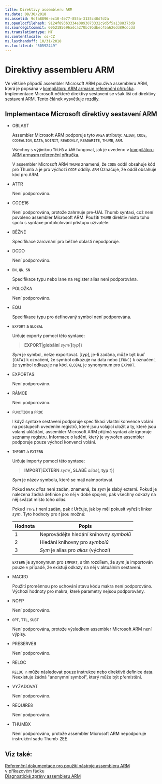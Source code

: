 ```yaml
---
title: Direktivy assembleru ARM
ms.date: 08/30/2018
ms.assetid: 9cfa8896-ec10-4e77-855a-3135c40d7d2a
ms.openlocfilehash: 9124f893b3334e0893073332c9d5f5a1388373d9
ms.sourcegitcommit: 6052185696adca270bc9bdbec45a626dd89cdcdd
ms.translationtype: MT
ms.contentlocale: cs-CZ
ms.lasthandoff: 10/31/2018
ms.locfileid: "50592449"
---
```

# <a name="arm-assembler-directives"></a>Direktivy assembleru ARM

Ve většině případů assembler Microsoft ARM používá assembleru ARM, která je popsána v [kompilátoru ARM armasm referenční příručka](http://infocenter.arm.com/help/topic/com.arm.doc.dui0802b/index.html). Implementace Microsoft některé direktivy sestavení se však liší od direktivy sestavení ARM. Tento článek vysvětluje rozdíly.

## <a name="microsoft-implementations-of-arm-assembly-directives"></a>Implementace Microsoft direktivy sestavení ARM

- OBLAST

   Assembler Microsoft ARM podporuje tyto `AREA` atributy: `ALIGN`, `CODE`, `CODEALIGN`, `DATA`, `NOINIT`, `READONLY`, `READWRITE`, `THUMB`, `ARM`.

   Všechny s výjimkou `THUMB` a `ARM` fungovat, jak je uvedeno v [kompilátoru ARM armasm referenční příručka](http://infocenter.arm.com/help/topic/com.arm.doc.dui0802b/index.html).

   V assembler Microsoft ARM `THUMB` znamená, že `CODE` oddíl obsahuje kód pro Thumb a je pro výchozí `CODE` oddíly.  `ARM` Označuje, že oddíl obsahuje kód pro ARM.

- ATTR

   Není podporováno.

- CODE16

   Není podporována, protože zahrnuje pre-UAL Thumb syntaxi, což není povoleno assembler Microsoft ARM.  Použití `THUMB` direktiv místo toho spolu s syntaxe protokolování přístupu uživatele.

- BĚŽNÉ

   Specifikace zarovnání pro běžné oblasti nepodporuje.

- DCDO

   Není podporováno.

- `DN`, `QN`, `SN`

   Specifikace typu nebo lane na register alias není podporována.

- POLOŽKA

   Není podporováno.

- EQU

   Specifikace typu pro definovaný symbol není podporována.

- `EXPORT` a `GLOBAL`

   Určuje exporty pomocí této syntaxe:

   > **EXPORT**|**globální** <em>sym</em>{**[**<em>typ</em>**]**}

   *Sym* je symbol, nelze exportovat.  [*typ*], je-li zadána, může být buď `[DATA]` k označení, že symbol odkazuje na data nebo `[FUNC]` k označení, že symbol odkazuje na kód. `GLOBAL` je synonymum pro `EXPORT`.

- EXPORTAS

   Není podporováno.

- RÁMCE

   Není podporováno.

- `FUNCTION` a `PROC`

   I když syntaxe sestavení podporuje specifikaci vlastní konvence volání na postupech uvedením registrů, které jsou volající uložit a ty, které jsou volaný ukládání, assembler Microsoft ARM přijímá syntaxi ale ignoruje seznamy registru.  Informace o ladění, který je vytvořen assembler podporuje pouze výchozí konvenci volání.

- `IMPORT` a `EXTERN`

   Určuje importy pomocí této syntaxe:

   > **IMPORT**|**EXTERN** *sym*{**, SLABÉ** *alias*{**, typ** *t*}}

   *Sym* je název symbolu, které se mají naimportovat.

   Pokud `WEAK` *alias* není zadán, znamená, že *sym* je slabý externí. Pokud je nalezena žádná definice pro něj v době spojení, pak všechny odkazy na něj svázat místo toho *alias*.

   Pokud `TYPE` *t* není zadán, pak *t* Určuje, jak by měl pokusit vyřešit linker *sym*.  Tyto hodnoty pro *t* jsou možné:

   |Hodnota|Popis|
   |-|-|
   |1|Neprovádějte hledání knihovny *symbolů*|
   |2|Hledání knihovny pro *symbolů*|
   |3|*Sym* je alias pro *alias* (výchozí)|

   `EXTERN` je synonymum pro `IMPORT`, s tím rozdílem, že *sym* je importován pouze v případě, že existují odkazy na něj v aktuálním sestavení.

- MACRO

   Použití proměnnou pro uchování stavu kódu makra není podporováno. Výchozí hodnoty pro makra, které parametry nejsou podporovány.

- NOFP

   Není podporováno.

- `OPT`, `TTL`, `SUBT`

   Není podporována, protože výsledkem assembler Microsoft ARM není výpisy.

- PRESERVE8

   Není podporováno.

- RELOC

   `RELOC n` může následovat pouze instrukce nebo direktivě definice data. Neexistuje žádná "anonymní symbol", který může být přemístění.

- VYŽADOVAT

   Není podporováno.

- REQUIRE8

   Není podporováno.

- THUMBX

   Není podporováno, protože assembler Microsoft ARM nepodporuje instrukční sadu Thumb-2EE.

## <a name="see-also"></a>Viz také:

[Referenční dokumentace pro použití nástroje assembleru ARM v příkazovém řádku](../../assembler/arm/arm-assembler-command-line-reference.md)<br/>
[Diagnostické zprávy assembleru ARM](../../assembler/arm/arm-assembler-diagnostic-messages.md)<br/>
